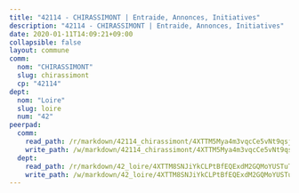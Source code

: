 ```yaml
---
title: "42114 - CHIRASSIMONT | Entraide, Annonces, Initiatives"
description: "42114 - CHIRASSIMONT | Entraide, Annonces, Initiatives"
date: 2020-01-11T14:09:21+09:00
collapsible: false
layout: commune
comm:
  nom: "CHIRASSIMONT"
  slug: chirassimont
  cp: "42114"
dept:
  nom: "Loire"
  slug: loire
  num: "42"
peerpad:
  comm:
    read_path: /r/markdown/42114_chirassimont/4XTTM5Mya4m3vqcCe5vNt9qsjkK6vBYCHrVDqJKquCVRkjbh8
    write_path: /w/markdown/42114_chirassimont/4XTTM5Mya4m3vqcCe5vNt9qsjkK6vBYCHrVDqJKquCVRkjbh8-K3TgU6CCdo878YsEFJWsqLTgm352uRmz2AHREPdhT45LnyN12LUG3V4tPBUYQtsPBXwsEwStUUhRzhbSLZ93rhrxPKprBD3ZLQsWC8Wp7YznCbhxTUYWVhBmCdnk7xze39VCFvu4
  dept:
    read_path: /r/markdown/42_loire/4XTTM8SNJiYkCLPtBfEQExdM2GQMoYUSTuTytLrQfQVaaYJeW
    write_path: /w/markdown/42_loire/4XTTM8SNJiYkCLPtBfEQExdM2GQMoYUSTuTytLrQfQVaaYJeW-K3TgUi5YJecchkttgL3M6Pu99u8hH2akRrHDb4XXZXATCvGiyzrNbe23fQbzNYiKWDR2re6vQN4Gxv5BQ2dayjGg1AqxtpHRtgi6cm74UeqjVtXM2ZJFa6mvBKTRc4s3X6tJYycN
---
```


